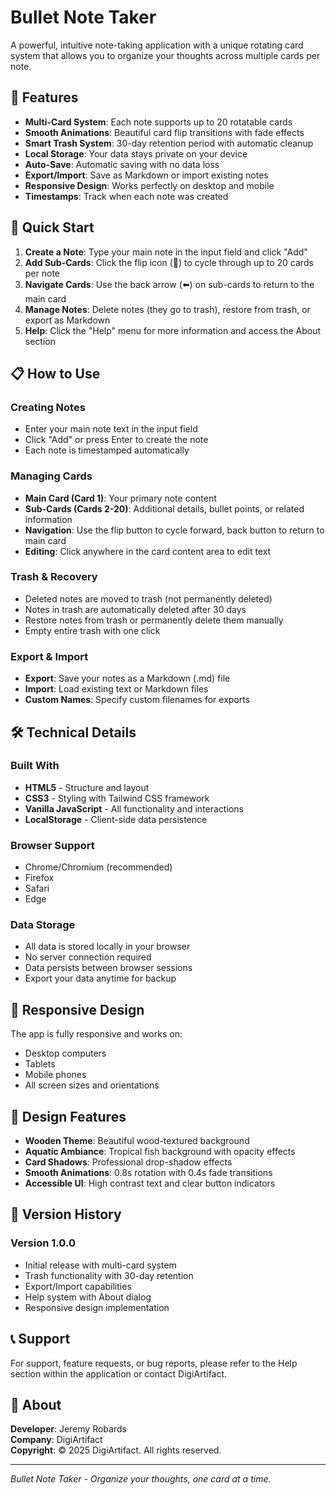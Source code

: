 # Bullet Note Taker

A powerful, intuitive note-taking application with a unique rotating card system that allows you to organize your thoughts across multiple cards per note.

## 🌟 Features

- **Multi-Card System**: Each note supports up to 20 rotatable cards
- **Smooth Animations**: Beautiful card flip transitions with fade effects
- **Smart Trash System**: 30-day retention period with automatic cleanup
- **Local Storage**: Your data stays private on your device
- **Auto-Save**: Automatic saving with no data loss
- **Export/Import**: Save as Markdown or import existing notes
- **Responsive Design**: Works perfectly on desktop and mobile
- **Timestamps**: Track when each note was created

## 🚀 Quick Start

1. **Create a Note**: Type your main note in the input field and click "Add"
2. **Add Sub-Cards**: Click the flip icon (🔄) to cycle through up to 20 cards per note
3. **Navigate Cards**: Use the back arrow (⬅️) on sub-cards to return to the main card
4. **Manage Notes**: Delete notes (they go to trash), restore from trash, or export as Markdown
5. **Help**: Click the "Help" menu for more information and access the About section

## 📋 How to Use

### Creating Notes
- Enter your main note text in the input field
- Click "Add" or press Enter to create the note
- Each note is timestamped automatically

### Managing Cards
- **Main Card (Card 1)**: Your primary note content
- **Sub-Cards (Cards 2-20)**: Additional details, bullet points, or related information
- **Navigation**: Use the flip button to cycle forward, back button to return to main card
- **Editing**: Click anywhere in the card content area to edit text

### Trash & Recovery
- Deleted notes are moved to trash (not permanently deleted)
- Notes in trash are automatically deleted after 30 days
- Restore notes from trash or permanently delete them manually
- Empty entire trash with one click

### Export & Import
- **Export**: Save your notes as a Markdown (.md) file
- **Import**: Load existing text or Markdown files
- **Custom Names**: Specify custom filenames for exports

## 🛠️ Technical Details

### Built With
- **HTML5** - Structure and layout
- **CSS3** - Styling with Tailwind CSS framework
- **Vanilla JavaScript** - All functionality and interactions
- **LocalStorage** - Client-side data persistence

### Browser Support
- Chrome/Chromium (recommended)
- Firefox
- Safari
- Edge

### Data Storage
- All data is stored locally in your browser
- No server connection required
- Data persists between browser sessions
- Export your data anytime for backup

## 📱 Responsive Design

The app is fully responsive and works on:
- Desktop computers
- Tablets
- Mobile phones
- All screen sizes and orientations

## 🎨 Design Features

- **Wooden Theme**: Beautiful wood-textured background
- **Aquatic Ambiance**: Tropical fish background with opacity effects
- **Card Shadows**: Professional drop-shadow effects
- **Smooth Animations**: 0.8s rotation with 0.4s fade transitions
- **Accessible UI**: High contrast text and clear button indicators

## 📄 Version History

### Version 1.0.0
- Initial release with multi-card system
- Trash functionality with 30-day retention
- Export/Import capabilities
- Help system with About dialog
- Responsive design implementation

## 📞 Support

For support, feature requests, or bug reports, please refer to the Help section within the application or contact DigiArtifact.

## 🏢 About

**Developer**: Jeremy Robards  
**Company**: DigiArtifact  
**Copyright**: © 2025 DigiArtifact. All rights reserved.

---

*Bullet Note Taker - Organize your thoughts, one card at a time.*